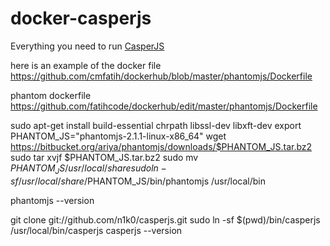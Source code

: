 # docker-casperjs
Everything you need to run [CasperJS](http://casperjs.org/)

here is an example of the docker file
https://github.com/cmfatih/dockerhub/blob/master/phantomjs/Dockerfile

phantom dockerfile
https://github.com/fatihcode/dockerhub/edit/master/phantomjs/Dockerfile


sudo apt-get install build-essential chrpath libssl-dev libxft-dev
export PHANTOM_JS="phantomjs-2.1.1-linux-x86_64"
wget https://bitbucket.org/ariya/phantomjs/downloads/$PHANTOM_JS.tar.bz2
sudo tar xvjf $PHANTOM_JS.tar.bz2
sudo mv $PHANTOM_JS /usr/local/share
sudo ln -sf /usr/local/share/$PHANTOM_JS/bin/phantomjs /usr/local/bin

phantomjs --version

git clone git://github.com/n1k0/casperjs.git
sudo ln -sf $(pwd)/bin/casperjs /usr/local/bin/casperjs
casperjs --version

